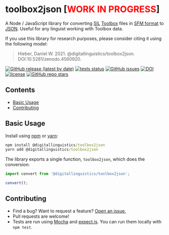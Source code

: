 # toolbox2json [<span style="color: red;">WORK IN PROGRESS</span>]

A Node / JavaScript library for converting [SIL][SIL] [Toolbox][Toolbox] files in [SFM format][SFM] to [JSON][JSON]. Useful for any linguist working with Toolbox data.

If you use this library for research purposes, please consider citing it using the following model:

> Hieber, Daniel W. 2021. @digitallinguistics/toolbox2json. DOI:10.5281/zenodo.4560920.

[![GitHub release (latest by date)](https://img.shields.io/github/v/release/digitallinguistics/toolbox2json)][releases]
[![tests status](https://github.com/digitallinguistics/toolbox2json/actions/workflows/test.yml/badge.svg?branch=main)][status]
[![GitHub issues](https://img.shields.io/github/issues/digitallinguistics/toolbox2json)][issues]
[![DOI](https://zenodo.org/badge/342063996.svg)](https://zenodo.org/badge/latestdoi/342063996)
[![license](https://img.shields.io/github/license/digitallinguistics/toolbox2json)][license]
[![GitHub repo stars](https://img.shields.io/github/stars/digitallinguistics/toolbox2json?style=social)][GitHub]

## Contents
<!-- TOC -->
- [Basic Usage](#basic-usage)
- [Contributing](#contributing)
<!-- /TOC -->

## Basic Usage

Install using [npm][npm] or [yarn][yarn]:

```cmd
npm install @digitallinguistics/toolbox2json
yarn add @digitallinguistics/toolbox2json
```

The library exports a single function, `toolbox2json`, which does the conversion:

```js
import convert from '@digitallinguistics/toolbox2json';

convert();
```

## Contributing

* Find a bug? Want to request a feature? [Open an issue.][new-issue]
* Pull requests are welcome!
* Tests are run using [Mocha][Mocha] and [expect.js][expect]. You can run them locally with `npm test`.

<!-- LINKS -->
[expect]:    https://github.com/Automattic/expect.js
[GitHub]:    https://github.com/digitallinguistics/toolbox2json#readme
[issues]:    https://github.com/digitallinguistics/toolbox2json/issues
[JSON]:      https://developer.mozilla.org/en-US/docs/Learn/JavaScript/Objects/JSON
[license]:   https://github.com/digitallinguistics/toolbox2json/blob/main/LICENSE
[Mocha]:     https://mochajs.org/
[new-issue]: https://github.com/digitallinguistics/toolbox2json/issues/new
[npm]:       https://www.npmjs.com/
[releases]:  https://github.com/digitallinguistics/toolbox2json/releases
[SFM]:       https://www.angelfire.com/planet/linguisticsisfun/ToolboxReferenceManual.pdf
[SIL]:       https://www.sil.org/
[status]:    https://github.com/digitallinguistics/toolbox2json/actions/workflows/test.yml
[Toolbox]:   https://software.sil.org/toolbox/
[yarn]:      https://yarnpkg.com/
